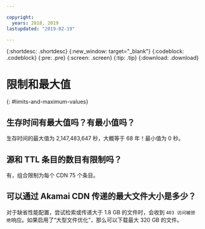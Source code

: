 ```yaml
---

copyright:
  years: 2018, 2019
lastupdated: "2019-02-19"

---
```


{:shortdesc: .shortdesc}
{:new_window: target="_blank"}
{:codeblock: .codeblock}
{:pre: .pre}
{:screen: .screen}
{:tip: .tip}
{:download: .download}

# 限制和最大值
{: #limits-and-maximum-values}

## 生存时间有最大值吗？有最小值吗？

生存时间的最大值为 2,147,483,647 秒，大概等于 68 年！最小值为 0 秒。

## 源和 TTL 条目的数目有限制吗？

有，组合限制为每个 CDN 75 个条目。

## 可以通过 Akamai CDN 传递的最大文件大小是多少？

对于缺省性能配置，尝试检索或传递大于 1.8 GB 的文件时，会收到 `403 访问被拒绝`响应。如果启用了“大型文件优化”，那么可以下载最大 320 GB 的文件。
